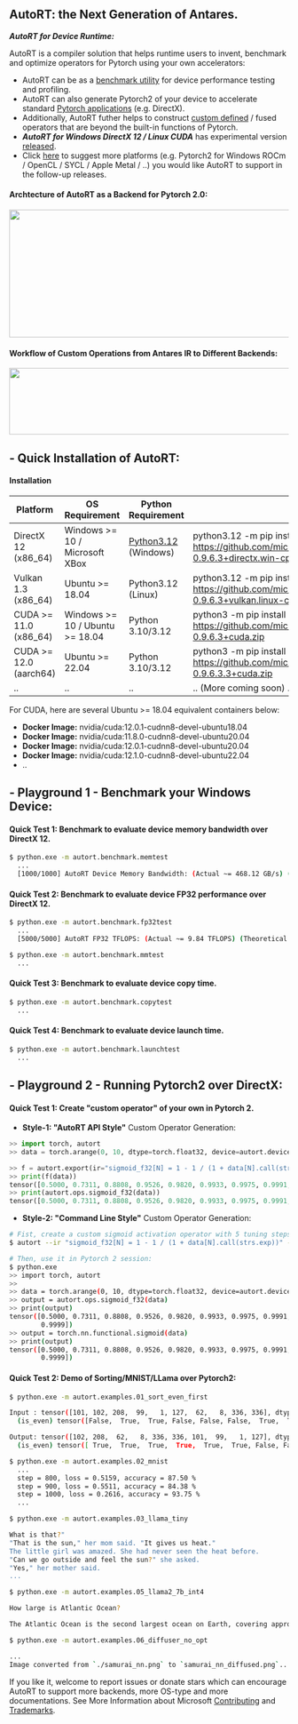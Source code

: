 ## AutoRT: the Next Generation of Antares.

***AutoRT for Device Runtime:***

AutoRT is a compiler solution that helps runtime users to invent, benchmark and optimize operators for Pytorch using your own accelerators:
- AutoRT can be as a [benchmark utility](#--playground-1---benchmark-your-windows-device) for device performance testing and profiling.
- AutoRT can also generate Pytorch2 of your device to accelerate standard [Pytorch applications](#quick-test-2-mnist-training-by-pytorch2-using-windows-directx) (e.g. DirectX).
- Additionally, AutoRT futher helps to construct [custom defined](#quick-test-1-create-custom-operator-of-your-own-in-pytorch-2) / fused operators that are beyond the built-in functions of Pytorch.
- ***AutoRT for Windows DirectX 12 / Linux CUDA*** has experimental version [released](#--quick-installation-of-autort).
- Click [here](https://github.com/microsoft/antares/issues/new) to suggest more platforms (e.g. Pytorch2 for Windows ROCm / OpenCL / SYCL / Apple Metal / ..) you would like AutoRT to support in the follow-up releases.

#### Archtecture of AutoRT as a Backend for Pytorch 2.0:
<p align="center">
  <img src="AutoRT4Torch.svg" data-canonical-src="AutoRT4Torch.svg" width="650" height="230" />
</p>

#### Workflow of Custom Operations from Antares IR to Different Backends:
<p align="center">
  <img src="AutoRT-opt.svg" data-canonical-src="AutoRT-opt.svg" width="650" height="120" />
</p>


## - Quick Installation of AutoRT:

#### Installation

| Platform | OS Requirement | Python Requirement | Download Link |
| --- | --- | --- | --- |
| DirectX 12 (x86_64) | Windows >= 10 / Microsoft XBox | [Python3.12](https://www.python.org/ftp/python/3.12.0/python-3.12.0-amd64.exe) (Windows) | python3.12 -m pip install https://github.com/microsoft/antares/releases/download/v0.9.6/autort-0.9.6.3+directx.win-cp312-cp312-win_amd64.whl |
| Vulkan 1.3 (x86_64) | Ubuntu >= 18.04  | Python3.12 (Linux) | python3.12 -m pip install https://github.com/microsoft/antares/releases/download/v0.9.6/autort-0.9.6.3+vulkan.linux-cp312-cp312-manylinux1_x86_64.whl |
| CUDA >= 11.0 (x86_64) | Windows >= 10 / Ubuntu >= 18.04 | Python 3.10/3.12 | python3 -m pip install https://github.com/microsoft/antares/releases/download/v0.9.6/autort-0.9.6.3+cuda.zip |
| CUDA >= 12.0 (aarch64) | Ubuntu >= 22.04 | Python 3.10/3.12 | python3 -m pip install https://github.com/microsoft/antares/releases/download/v0.9.6/autort-0.9.6.3.3+cuda.zip |
| .. | .. | .. | .. (More coming soon) .. |

For CUDA, here are several Ubuntu >= 18.04 equivalent containers below:
 * **Docker Image:** nvidia/cuda:12.0.1-cudnn8-devel-ubuntu18.04
 * **Docker Image:** nvidia/cuda:11.8.0-cudnn8-devel-ubuntu20.04
 * **Docker Image:** nvidia/cuda:12.0.1-cudnn8-devel-ubuntu20.04
 * **Docker Image:** nvidia/cuda:12.1.0-cudnn8-devel-ubuntu22.04
 * ..

## - Playground 1 - Benchmark your Windows Device:

#### Quick Test 1: Benchmark to evaluate device memory bandwidth over DirectX 12.
```sh
$ python.exe -m autort.benchmark.memtest
  ...
  [1000/1000] AutoRT Device Memory Bandwidth: (Actual ~= 468.12 GB/s) (Theoretical ~= 561.75 GB/s)
```

#### Quick Test 2: Benchmark to evaluate device FP32 performance over DirectX 12.
```sh
$ python.exe -m autort.benchmark.fp32test
  ...
  [5000/5000] AutoRT FP32 TFLOPS: (Actual ~= 9.84 TFLOPS) (Theoretical ~= 10.93 TFLOPS)

$ python.exe -m autort.benchmark.mmtest
  ...
```

#### Quick Test 3: Benchmark to evaluate device copy time.
```sh
$ python.exe -m autort.benchmark.copytest
  ...
```

#### Quick Test 4: Benchmark to evaluate device launch time.
```sh
$ python.exe -m autort.benchmark.launchtest
  ...
```

## - Playground 2 - Running Pytorch2 over DirectX:

#### Quick Test 1: Create "custom operator" of your own in Pytorch 2.

- **Style-1: "AutoRT API Style"** Custom Operator Generation:
```py
>> import torch, autort
>> data = torch.arange(0, 10, dtype=torch.float32, device=autort.device())

>> f = autort.export(ir="sigmoid_f32[N] = 1 - 1 / (1 + data[N].call(strs.exp))", inputs=["data=float32[N:4096000]"], config="tune:5")
>> print(f(data))
tensor([0.5000, 0.7311, 0.8808, 0.9526, 0.9820, 0.9933, 0.9975, 0.9991, 0.9997, 0.9999])
>> print(autort.ops.sigmoid_f32(data))
tensor([0.5000, 0.7311, 0.8808, 0.9526, 0.9820, 0.9933, 0.9975, 0.9991, 0.9997, 0.9999])
```

- **Style-2: "Command Line Style"** Custom Operator Generation:
```sh
# Fist, create a custom sigmoid activation operator with 5 tuning steps:
$ autort --ir "sigmoid_f32[N] = 1 - 1 / (1 + data[N].call(strs.exp))" -i data=float32[N:4096000] -c "tune:5"

# Then, use it in Pytorch 2 session:
$ python.exe
>> import torch, autort
>>
>> data = torch.arange(0, 10, dtype=torch.float32, device=autort.device())
>> output = autort.ops.sigmoid_f32(data)
>> print(output)
tensor([0.5000, 0.7311, 0.8808, 0.9526, 0.9820, 0.9933, 0.9975, 0.9991, 0.9997,
        0.9999])
>> output = torch.nn.functional.sigmoid(data)
>> print(output)
tensor([0.5000, 0.7311, 0.8808, 0.9526, 0.9820, 0.9933, 0.9975, 0.9991, 0.9997,
        0.9999])
```


#### Quick Test 2: Demo of Sorting/MNIST/LLama over Pytorch2:

```sh
$ python.exe -m autort.examples.01_sort_even_first

Input : tensor([101, 102, 208,  99,   1, 127,  62,   8, 336, 336], dtype=torch.int32)
  (is_even) tensor([False,  True,  True, False, False, False,  True,  True,  True,  True])

Output: tensor([102, 208,  62,   8, 336, 336, 101,  99,   1, 127], dtype=torch.int32)
  (is_even) tensor([ True,  True,  True,  True,  True,  True, False, False, False, False])
```

```sh
$ python.exe -m autort.examples.02_mnist
  ...
  step = 800, loss = 0.5159, accuracy = 87.50 %
  step = 900, loss = 0.5511, accuracy = 84.38 %
  step = 1000, loss = 0.2616, accuracy = 93.75 %
  ...
```

```sh
$ python.exe -m autort.examples.03_llama_tiny

What is that?"
"That is the sun," her mom said. "It gives us heat."
The little girl was amazed. She had never seen the heat before.
"Can we go outside and feel the sun?" she asked.
"Yes," her mother said.
...
```

```sh
$ python.exe -m autort.examples.05_llama2_7b_int4

How large is Atlantic Ocean?

The Atlantic Ocean is the second largest ocean on Earth, covering approximately 20% of the Earth's surface. ...
```

```sh
$ python.exe -m autort.examples.06_diffuser_no_opt

...
Image converted from `./samurai_nn.png` to `samurai_nn_diffused.png`..
```

If you like it, welcome to report issues or donate stars which can encourage AutoRT to support more backends, more OS-type and more documentations. See More Information about Microsoft [Contributing](CONTRIBUTING.md) and [Trademarks](TRADEMARKS.md).
